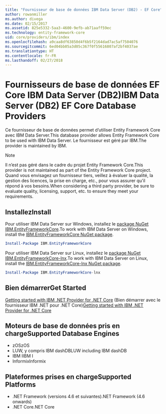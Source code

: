 ```yaml
---
title: "Fournisseur de base de données IBM Data Server (DB2) - EF Core"
author: rowanmiller
ms.author: divega
ms.date: 02/15/2017
ms.assetid: 825e5332-5aa3-4600-9efb-ab71aaff59ec
ms.technology: entity-framework-core
uid: core/providers/ibm/index
ms.openlocfilehash: a9caa8df63850d4f6b5f2164dad7ac5af7504076
ms.sourcegitcommit: 6ed04bb05a3d05c367f0f55616807af2bf4037ae
ms.translationtype: HT
ms.contentlocale: fr-FR
ms.lasthandoff: 02/27/2018
---
```

# <a name="ibm-data-server-db2-ef-core-database-providers"></a><span data-ttu-id="a7862-102">Fournisseurs de base de données EF Core IBM Data Server (DB2)</span><span class="sxs-lookup"><span data-stu-id="a7862-102">IBM Data Server (DB2) EF Core Database Providers</span></span>

<span data-ttu-id="a7862-103">Ce fournisseur de base de données permet d’utiliser Entity Framework Core avec IBM Data Server.</span><span class="sxs-lookup"><span data-stu-id="a7862-103">This database provider allows Entity Framework Core to be used with IBM Data Server.</span></span> <span data-ttu-id="a7862-104">Le fournisseur est géré par IBM.</span><span class="sxs-lookup"><span data-stu-id="a7862-104">The provider is maintained by IBM.</span></span>

> [!NOTE]  
> <span data-ttu-id="a7862-105">Il n’est pas géré dans le cadre du projet Entity Framework Core.</span><span class="sxs-lookup"><span data-stu-id="a7862-105">This provider is not maintained as part of the Entity Framework Core project.</span></span> <span data-ttu-id="a7862-106">Quand vous envisagez un fournisseur tiers, veillez à évaluer la qualité, la gestion des licences, la prise en charge, etc., pour vous assurer qu’il répond à vos besoins.</span><span class="sxs-lookup"><span data-stu-id="a7862-106">When considering a third party provider, be sure to evaluate quality, licensing, support, etc. to ensure they meet your requirements.</span></span>

## <a name="install"></a><span data-ttu-id="a7862-107">Installez</span><span class="sxs-lookup"><span data-stu-id="a7862-107">Install</span></span>

<span data-ttu-id="a7862-108">Pour utiliser IBM Data Server sur Windows, installez le [package NuGet IBM.EntityFrameworkCore](https://www.nuget.org/packages/IBM.EntityFrameworkCore).</span><span class="sxs-lookup"><span data-stu-id="a7862-108">To work with IBM Data Server on Windows, install the [IBM.EntityFrameworkCore NuGet package](https://www.nuget.org/packages/IBM.EntityFrameworkCore).</span></span>

``` powershell
Install-Package IBM.EntityFrameworkCore
```

<span data-ttu-id="a7862-109">Pour utiliser IBM Data Server sur Linux, installez le [package NuGet IBM.EntityFrameworkCore-lnx](https://www.nuget.org/packages/IBM.EntityFrameworkCore-lnx).</span><span class="sxs-lookup"><span data-stu-id="a7862-109">To work with IBM Data Server on Linux, install the [IBM.EntityFrameworkCore-lnx NuGet package](https://www.nuget.org/packages/IBM.EntityFrameworkCore-lnx).</span></span>

``` powershell
Install-Package IBM.EntityFrameworkCore-lnx
```

## <a name="get-started"></a><span data-ttu-id="a7862-110">Bien démarrer</span><span class="sxs-lookup"><span data-stu-id="a7862-110">Get Started</span></span>

<span data-ttu-id="a7862-111">[Getting started with IBM .NET Provider for .NET Core](https://www.ibm.com/developerworks/community/blogs/96960515-2ea1-4391-8170-b0515d08e4da/entry/DB2DotnetCore?lang=en) (Bien démarrer avec le fournisseur IBM .NET pour .NET Core)</span><span class="sxs-lookup"><span data-stu-id="a7862-111">[Getting started with IBM .NET Provider for .NET Core](https://www.ibm.com/developerworks/community/blogs/96960515-2ea1-4391-8170-b0515d08e4da/entry/DB2DotnetCore?lang=en)</span></span>

## <a name="supported-database-engines"></a><span data-ttu-id="a7862-112">Moteurs de base de données pris en charge</span><span class="sxs-lookup"><span data-stu-id="a7862-112">Supported Database Engines</span></span>

* <span data-ttu-id="a7862-113">zOS</span><span class="sxs-lookup"><span data-stu-id="a7862-113">zOS</span></span>
* <span data-ttu-id="a7862-114">LUW, y compris IBM dashDB</span><span class="sxs-lookup"><span data-stu-id="a7862-114">LUW including IBM dashDB</span></span>
* <span data-ttu-id="a7862-115">IBM I</span><span class="sxs-lookup"><span data-stu-id="a7862-115">IBM I</span></span>
* <span data-ttu-id="a7862-116">Informix</span><span class="sxs-lookup"><span data-stu-id="a7862-116">Informix</span></span>

## <a name="supported-platforms"></a><span data-ttu-id="a7862-117">Plateformes prises en charge</span><span class="sxs-lookup"><span data-stu-id="a7862-117">Supported Platforms</span></span>

* <span data-ttu-id="a7862-118">.NET Framework (versions 4.6 et suivantes)</span><span class="sxs-lookup"><span data-stu-id="a7862-118">.NET Framework (4.6 onwards)</span></span>
* <span data-ttu-id="a7862-119">.NET Core</span><span class="sxs-lookup"><span data-stu-id="a7862-119">.NET Core</span></span>
